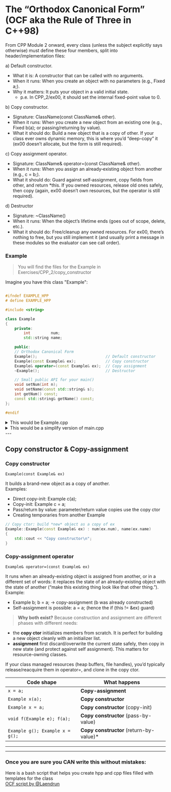 # The “Orthodox Canonical Form” (OCF aka the Rule of Three in C++98)

From CPP Module 2 onward, every class (unless the subject explicitly says otherwise) must define these four members, split into header/implementation files:  

a) Default constructor.  
- What it is: A constructor that can be called with no arguments.  
- When it runs: When you create an object with no parameters (e.g., Fixed a;).  
- Why it matters: It puts your object in a valid initial state. 
    - p.e. In CPP_2/ex00, it should set the internal fixed-point value to 0.  

b) Copy constructor.  
- Signature: ClassName(const ClassName& other).  
- When it runs: When you create a new object from an existing one (e.g., Fixed b(a); or passing/returning by value).  
- What it should do: Build a new object that is a copy of other. If your class ever owns dynamic memory, this is where you’d “deep-copy” it (ex00 doesn’t allocate, but the form is still required).  

c) Copy assignment operator.  
- Signature: ClassName& operator=(const ClassName& other).  
- When it runs: When you assign an already‑existing object from another (e.g., c = b;).  
- What it should do: Guard against self‑assignment, copy fields from other, and return *this. If you owned resources, release old ones safely, then copy (again, ex00 doesn’t own resources, but the operator is still required).  

d) Destructor
- Signature: ~ClassName()
- When it runs: When the object’s lifetime ends (goes out of scope, delete, etc.).  
- What it should do: Free/cleanup any owned resources. For ex00, there’s nothing to free, but you still implement it (and usually print a message in these modules so the evaluator can see call order).  

### Example

> You will find the files for the Example in Exercises/CPP_2/copy_constructor  

Imagine you have this class "Example":  


```cpp

#ifndef EXAMPLE_HPP
# define EXAMPLE_HPP

#include <string>

class Example
{
	private:
		int			num;
		std::string	name;

    public:
    // Orthodox Canonical Form
    Example();                         		// Default constructor
    Example(const Example& ex);        		// Copy constructor
    Example& operator=(const Example& ex); 	// Copy assignment
    ~Example();                        		// Destructor

    // Small public API for your main()
    void setNum(int n);
    void setName(const std::string& s);
    int getNum() const;
    const std::string& getName() const;
};

#endif
```
<details> <summary> This would be Example.cpp </summary> 

```cpp
// Example.cpp
#include "Example.hpp"
#include <iostream>

// Default ctor: put object in a valid state
Example::Example() : num(0), name("")
{
    std::cout << "Default constructor\n";
}

// Copy ctor: build *new* object as a copy of ex
Example::Example(const Example& ex) : num(ex.num), name(ex.name)
{
    std::cout << "Copy constructor\n";
}

// Copy assignment: overwrite an *existing* object from ex
Example& Example::operator=(const Example& ex)
{
    std::cout << "Copy assignment operator\n";
    if (this != &ex) {
        this->num = ex.num;
        this->name = ex.name;
    }
    return *this;
}

Example::~Example()
{
    std::cout << "Destructor\n";
}

// Simple accessors
void Example::setNum(int n) { num = n; }
void Example::setName(const std::string& s) { name = s; }
int Example::getNum() const { return num; }
const std::string& Example::getName() const { return name; }

```

</details>

<details> <summary> This would be a simplify version of main.cpp </summary> 

```cpp
#include "Example.hpp"
#include <iostream>

int main()
{
    Example a;          // Default constructor
    Example b;          // Default constructor

    a.setNum(10);
    a.setName("Simon");

    b = a;              // *** Copy assignment operator ***

    Example c(a);       // *** Copy constructor ***

    std::cout << a.getName() << " " << a.getNum() << "\n";
    std::cout << b.getName() << " " << b.getNum() << "\n";
    std::cout << c.getName() << " " << c.getNum() << "\n";
}

// TO COMPILE: c++ -Wall -Wextra -Werror -std=c++98 *.cpp -o example
```

</details>
--- 

## Copy constructor & Copy-assignment

### Copy constructor
`Example(const Example& ex)`

It builds a brand-new object as a copy of another.  
Examples:  
- Direct copy-init: Example c(a);    
- Copy-init: Example c = a;   
- Pass/return by value: parameter/return value copies use the copy ctor
- Creating temporaries from another Example

```cpp
// Copy ctor: build *new* object as a copy of ex
Example::Example(const Example& ex) : num(ex.num), name(ex.name)
{
    std::cout << "Copy constructor\n";
}
```

### Copy-assignment operator
`Example& operator=(const Example& ex)`

It runs when an already-existing object is assigned from another, or in a different set of words: it replaces the state of an already-existing object with the state of another (“make this existing thing look like that other thing.”).  
Example:  
- Example b; b = a; → copy-assignment (b was already constructed)  
- Self-assignment is possible: a = a; (hence the if (this != &ex) guard)  

> **Why both exist?** Because construction and assignment are different phases with different needs:  
- the **copy ctor** initializes members from scratch. It is perfect for building a new object cleanly with an initializer list.
- **assignment** first discard/overwrite the current state safely, then copy in new state (and protect against self assignment). This matters for resource-owning classes.  

If your class managed resources (heap buffers, file handles), you’d typically release/reacquire them in operator=, and clone in the copy ctor.  

| Code shape                      | What happens                             |
| ------------------------------- | ---------------------------------------- |
| `x = a;`                        | **Copy-assignment**                      |
| `Example x(a);`                 | **Copy constructor**                     |
| `Example x = a;`                | **Copy constructor** (copy-init)         |
| `void f(Example e); f(a);`      | **Copy constructor** (pass-by-value)     |
| `Example g(); Example x = g();` | **Copy constructor** (return-by-value)\* |

---



---

### Once you are sure you CAN write this without mistakes: 

Here is a bash script that helps you create hpp and cpp files filled with templates for the class  
[OCF script by @Laendrun](https://github.com/Laendrun/ocf_script)